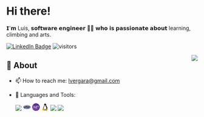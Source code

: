 
# Hi there! 

𝗜'𝗺 Luis,  𝘀𝗼𝗳𝘁𝘄𝗮𝗿𝗲 𝗲𝗻𝗴𝗶𝗻𝗲𝗲𝗿 👨‍💻 𝘄𝗵𝗼 𝗶𝘀 𝗽𝗮𝘀𝘀𝗶𝗼𝗻𝗮𝘁𝗲 𝗮𝗯𝗼𝘂𝘁 learning, climbing and arts.

[![LinkedIn Badge](https://img.shields.io/badge/-lvergara-blue?style=flat-square&logo=LinkedIn&message=lvergarar&color=blue&link=https://www.linkedin.com/in/luisvergarar)](https://www.linkedin.com/in/luisvergarar/)
![visitors](https://visitor-badge.laobi.icu/badge?page_id=lvergarar)

<img align="right" src="https://github-readme-stats.vercel.app/api?username=lvergarar&show_icons=true&hide_border=true">

## 🧐 About

- 📫 How to reach me: lvergara@gmail.com
- 🌱 Languages and Tools: 

    <div>
        <code><img height="20" src="https://i.imgur.com/BuOxnqO.png"></code>      
        <code><img height="20" src="https://raw.githubusercontent.com/github/explore/80688e429a7d4ef2fca1e82350fe8e3517d3494d/topics/php/php.png"></code>
        <code><img height="20" src="https://raw.githubusercontent.com/github/explore/80688e429a7d4ef2fca1e82350fe8e3517d3494d/topics/dotnet/dotnet.png"></code>
        <code><img height="20" src="https://raw.githubusercontent.com/github/explore/80688e429a7d4ef2fca1e82350fe8e3517d3494d/topics/linux/linux.png"></code>
        <code><img height="20" src="https://cdn.svgporn.com/logos/visual-studio-code.svg"></code>
        <code><img height="20" src="https://i.imgur.com/jyluHJy.png"></code>
    </div>


